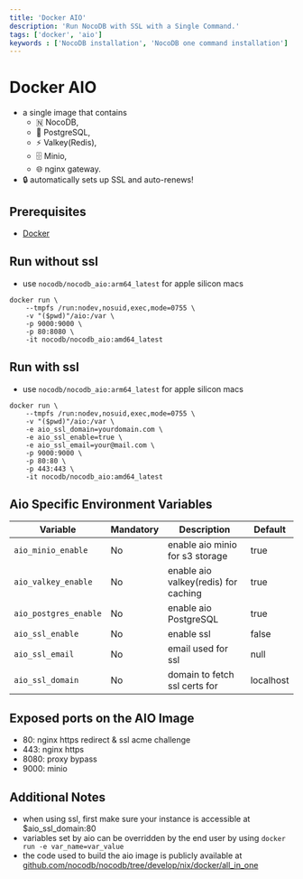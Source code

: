```yaml
---
title: 'Docker AIO'
description: 'Run NocoDB with SSL with a Single Command.'
tags: ['docker', 'aio']
keywords : ['NocoDB installation', 'NocoDB one command installation']
---
```


# Docker AIO
- a single image that contains 
  - 🇳  NocoDB,
  - 🐘 PostgreSQL,
  - ⚡ Valkey(Redis), 
  - 🗄 Minio, 
  - 🌐 nginx gateway.
- 🔒 automatically sets up SSL and auto-renews! 

## Prerequisites
- [Docker](https://www.docker.com/get-started)

## Run without ssl

- use `nocodb/nocodb_aio:arm64_latest` for apple silicon macs

```
docker run \
	--tmpfs /run:nodev,nosuid,exec,mode=0755 \
	-v "($pwd)"/aio:/var \
	-p 9000:9000 \
	-p 80:8080 \
	-it nocodb/nocodb_aio:amd64_latest
```

## Run with ssl

- use `nocodb/nocodb_aio:arm64_latest` for apple silicon macs

```
docker run \
	--tmpfs /run:nodev,nosuid,exec,mode=0755 \
	-v "($pwd)"/aio:/var \
	-e aio_ssl_domain=yourdomain.com \
	-e aio_ssl_enable=true \
	-e aio_ssl_email=your@mail.com \
	-p 9000:9000 \
	-p 80:80 \
	-p 443:443 \
	-it nocodb/nocodb_aio:amd64_latest
```

## Aio Specific Environment Variables

| Variable		| Mandatory | Description                               | Default       |
|-----------------------|-----------|-------------------------------------------|---------------|
| `aio_minio_enable`    | No        | enable aio minio for s3 storage		| true		|
| `aio_valkey_enable`   | No        | enable aio valkey(redis) for caching	| true		|
| `aio_postgres_enable` | No        | enable aio PostgreSQL			| true		|
| `aio_ssl_enable`      | No        | enable ssl				| false		|
| `aio_ssl_email`       | No        | email used for ssl			| null		|
| `aio_ssl_domain`      | No        | domain to fetch ssl certs for		| localhost	|

## Exposed ports on the AIO Image

- 80: nginx https redirect & ssl acme challenge
- 443: nginx https
- 8080: proxy bypass
- 9000: minio

## Additional Notes

- when using ssl, first make sure your instance is accessible at $aio_ssl_domain:80
- variables set by aio can be overridden by the end user by using `docker run -e var_name=var_value`
- the code used to build the aio image is publicly available at [github.com/nocodb/nocodb/tree/develop/nix/docker/all_in_one](https://github.com/nocodb/nocodb/tree/develop/nix/docker/all_in_one)
